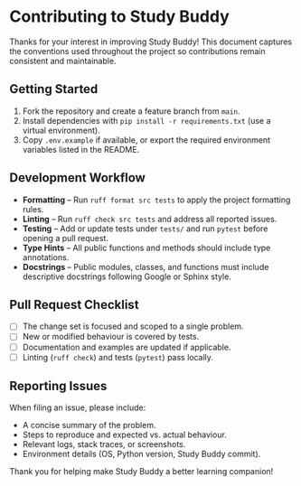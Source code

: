 # Contributing to Study Buddy

Thanks for your interest in improving Study Buddy! This document captures the conventions used throughout the project so contributions remain consistent and maintainable.

## Getting Started

1. Fork the repository and create a feature branch from `main`.
2. Install dependencies with `pip install -r requirements.txt` (use a virtual environment).
3. Copy `.env.example` if available, or export the required environment variables listed in the README.

## Development Workflow

- **Formatting** – Run `ruff format src tests` to apply the project formatting rules.
- **Linting** – Run `ruff check src tests` and address all reported issues.
- **Testing** – Add or update tests under `tests/` and run `pytest` before opening a pull request.
- **Type Hints** – All public functions and methods should include type annotations.
- **Docstrings** – Public modules, classes, and functions must include descriptive docstrings following Google or Sphinx style.

## Pull Request Checklist

- [ ] The change set is focused and scoped to a single problem.
- [ ] New or modified behaviour is covered by tests.
- [ ] Documentation and examples are updated if applicable.
- [ ] Linting (`ruff check`) and tests (`pytest`) pass locally.

## Reporting Issues

When filing an issue, please include:

- A concise summary of the problem.
- Steps to reproduce and expected vs. actual behaviour.
- Relevant logs, stack traces, or screenshots.
- Environment details (OS, Python version, Study Buddy commit).

Thank you for helping make Study Buddy a better learning companion!

